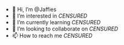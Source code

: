 - 👋 Hi, I’m @Jaffies
- 👀 I’m interested in *CENSURED*
- 🌱 I’m currently learning *CENSURED*
- 💞️ I’m looking to collaborate on *CENSURED*
- 📫 How to reach me *CENSURED*
